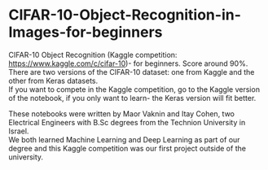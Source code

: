 # CIFAR-10-Object-Recognition-in-Images-for-beginners
CIFAR-10 Object Recognition (Kaggle competition: https://www.kaggle.com/c/cifar-10)- for beginners. Score around 90%. <br>
There are two versions of the CIFAR-10 dataset: one from Kaggle and the other from Keras datasets. <br>
If you want to compete in the Kaggle competition, go to the Kaggle version of the notebook, if you only want to learn- the Keras version will fit better. <br>


These notebooks were written by Maor Vaknin and Itay Cohen, two Electrical Engineers with B.Sc degrees from the Technion University in Israel. <br>
We both learned Machine Learning and Deep Learning as part of our degree and this Kaggle competition was our first project outside of the university. <br>
